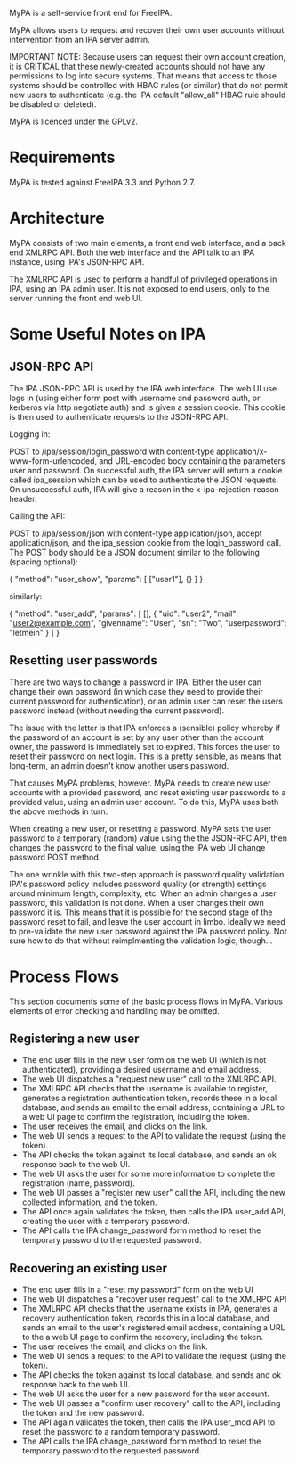 MyPA is a self-service front end for FreeIPA.

MyPA allows users to request and recover their own user accounts without intervention from an IPA server admin.

IMPORTANT NOTE: Because users can request their own account creation, it is CRITICAL that these newly-created accounts should not have any permissions to log into secure systems.  That means that access to those systems should be controlled with HBAC rules (or similar) that do not permit new users to authenticate (e.g. the IPA default "allow_all" HBAC rule should be disabled or deleted).

MyPA is licenced under the GPLv2.

Requirements
============

MyPA is tested against FreeIPA 3.3 and Python 2.7.

Architecture
============

MyPA consists of two main elements, a front end web interface, and a back end XMLRPC API.  Both the web interface and the API talk to an IPA instance, using IPA's JSON-RPC API.

The XMLRPC API is used to perform a handful of privileged operations in IPA, using an IPA admin user.  It is not exposed to end users, only to the server running the front end web UI.

Some Useful Notes on IPA
========================

JSON-RPC API
------------

The IPA JSON-RPC API is used by the IPA web interface.  The web UI use logs in (using either form post with username and password auth, or kerberos via http negotiate auth) and is given a session cookie.  This cookie is then used to authenticate requests to the JSON-RPC API.

Logging in:

POST to /ipa/session/login_password with content-type application/x-www-form-urlencoded, and URL-encoded body containing the parameters user and password.  On successful auth, the IPA server will return a cookie called ipa_session which can be used to authenticate the JSON requests.  On unsuccessful auth, IPA will give a reason in the x-ipa-rejection-reason header.

Calling the API:

POST to /ipa/session/json with content-type application/json, accept application/json, and the ipa_session cookie from the login_password call.  The POST body should be a JSON document similar to the following (spacing optional):

{
  "method": "user_show",
  "params": [
    ["user1"],
    {}
  ]
}

similarly:

{
  "method": "user_add",
  "params": [
    [],
    {
      "uid": "user2",
      "mail": "user2@example.com",
      "givenname": "User",
      "sn": "Two",
      "userpassword": "letmein"
    }
  ]
}

Resetting user passwords
------------------------

There are two ways to change a password in IPA.  Either the user can change their own password (in which case they need to provide their current password for authentication), or an admin user can reset the users password instead (without needing the current password).

The issue with the latter is that IPA enforces a (sensible) policy whereby if the password of an account is set by any user other than the account owner, the password is immediately set to expired.  This forces the user to reset their password on next login.  This is a pretty sensible, as means that long-term, an admin doesn't know another users password.

That causes MyPA problems, however.  MyPA needs to create new user accounts with a provided password, and reset existing user passwords to a provided value, using an admin user account.  To do this, MyPA uses both the above methods in turn.

When creating a new user, or resetting a password, MyPA sets the user password to a temporary (random) value using the the JSON-RPC API, then changes the password to the final value, using the IPA web UI change password POST method.

The one wrinkle with this two-step approach is password quality validation.  IPA's password policy includes password quality (or strength) settings around minimum length, complexity, etc.  When an admin changes a user password, this validation is not done.  When a user changes their own password it is.  This means that it is possible for the second stage of the password reset to fail, and leave the user account in limbo.  Ideally we need to pre-validate the new user password against the IPA password policy.  Not sure how to do that without reimplmenting the validation logic, though...

Process Flows
=============

This section documents some of the basic process flows in MyPA.  Various elements of error checking and handling may be omitted.

Registering a new user
----------------------

- The end user fills in the new user form on the web UI (which is not authenticated), providing a desired username and email address.
- The web UI dispatches a "request new user" call to the XMLRPC API.
- The XMLRPC API checks that the username is available to register, generates a registration authentication token, records these in a local database, and sends an email to the email address, containing a URL to a web UI page to confirm the registration, including the token.
- The user receives the email, and clicks on the link.
- The web UI sends a request to the API to validate the request (using the token).
- The API checks the token against its local database, and sends an ok response back to the web UI.
- The web UI asks the user for some more information to complete the registration (name, password).
- The web UI passes a "register new user" call the API, including the new collected information, and the token.
- The API once again validates the token, then calls the IPA user_add API, creating the user with a temporary password.
- The API calls the IPA change_password form method to reset the temporary password to the requested password.

Recovering an existing user
---------------------------

- The end user fills in a "reset my password" form on the web UI
- The web UI dispatches a "recover user request" call to the XMLRPC API
- The XMLRPC API checks that the username exists in IPA, generates a recovery authentication token, records this in a local database, and sends an email to the user's registered email address, containing a URL to the a web UI page to confirm the recovery, including the token.
- The user receives the email, and clicks on the link.
- The web UI sends a request to the API to validate the request (using the token).
- The API checks the token against its local database, and sends and ok response back to the web UI.
- The web UI asks the user for a new password for the user account.
- The web UI passes a "confirm user recovery" call to the API, including the token and the new password.
- The API again validates the token, then calls the IPA user_mod API to reset the password to a random temporary password.
- The API calls the IPA change_password form method to reset the temporary password to the requested password.
